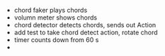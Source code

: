  * chord faker plays chords
 * volumn meter shows chords
 * chord detector detects chords, sends out Action
 * add test to take chord detect action, rotate chord
 * timer counts down from 60 s
 * 
 